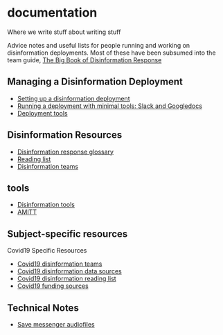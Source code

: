 # documentation
Where we write stuff about writing stuff

Advice notes and useful lists for people running and working on disinformation deployments.  Most of these have been subsumed into the team guide, [The Big Book of Disinformation Response](/BigBookOfDisinformationResponse)

## Managing a Disinformation Deployment

* [Setting up a disinformation deployment](ADMIN_HOWTO_set_up_a_disinformation_deployment.md)
* [Running a deployment with minimal tools: Slack and Googledocs](ADMIN_HOWTO_run_a_deployment_using_slack_channels.md)
* [Deployment tools](ADMIN_HOWTO_decide_on_Tool_Needs.md)

## Disinformation Resources

* [Disinformation response glossary](LIST_Glossary_of_terms.md)
* [Reading list](LIST_disinformation_reading.md)
* [Disinformation teams](LIST_disinformation_teams.md)

## tools

* [Disinformation tools](LIST_disinformation_tools.md)
* [AMITT](TOOL_AMITT.md)

## Subject-specific resources

Covid19 Specific Resources
* [Covid19 disinformation teams](COVID19_Teams_collecting_and_processing_data.md)
* [Covid19 disinformation data sources](COVID19_data_sources.md)
* [Covid19 disinformation reading list](COVID19_disinformation_reading_list.md)
* [Covid19 funding sources](COVID19_disinformation_funding_sources.md)

## Technical Notes

* [Save messenger audiofiles](TECH_HOWTO_save_messenger_audio_files.md)
